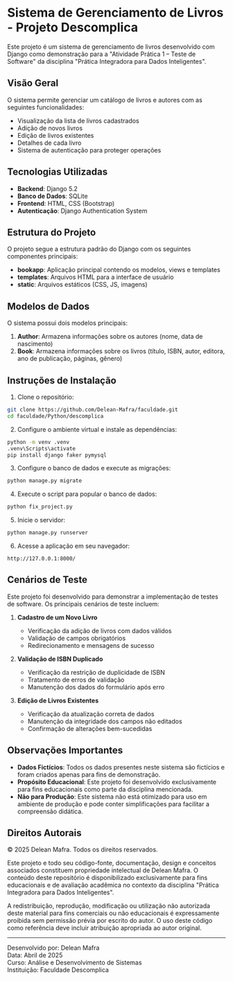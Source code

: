 # Sistema de Gerenciamento de Livros - Projeto Descomplica

Este projeto é um sistema de gerenciamento de livros desenvolvido com Django como demonstração para a "Atividade Prática 1 – Teste de Software" da disciplina "Prática Integradora para Dados Inteligentes".

## Visão Geral

O sistema permite gerenciar um catálogo de livros e autores com as seguintes funcionalidades:
- Visualização da lista de livros cadastrados
- Adição de novos livros
- Edição de livros existentes
- Detalhes de cada livro
- Sistema de autenticação para proteger operações

## Tecnologias Utilizadas

- **Backend**: Django 5.2
- **Banco de Dados**: SQLite
- **Frontend**: HTML, CSS (Bootstrap)
- **Autenticação**: Django Authentication System

## Estrutura do Projeto

O projeto segue a estrutura padrão do Django com os seguintes componentes principais:
- **bookapp**: Aplicação principal contendo os modelos, views e templates
- **templates**: Arquivos HTML para a interface de usuário
- **static**: Arquivos estáticos (CSS, JS, imagens)

## Modelos de Dados

O sistema possui dois modelos principais:
1. **Author**: Armazena informações sobre os autores (nome, data de nascimento)
2. **Book**: Armazena informações sobre os livros (título, ISBN, autor, editora, ano de publicação, páginas, gênero)

## Instruções de Instalação

1. Clone o repositório:
```bash
git clone https://github.com/Delean-Mafra/faculdade.git
cd faculdade/Python/descomplica
```

2. Configure o ambiente virtual e instale as dependências:
```bash
python -m venv .venv
.venv\Scripts\activate
pip install django faker pymysql
```

3. Configure o banco de dados e execute as migrações:
```bash
python manage.py migrate
```

4. Execute o script para popular o banco de dados:
```bash
python fix_project.py
```

5. Inicie o servidor:
```bash
python manage.py runserver
```

6. Acesse a aplicação em seu navegador:
```
http://127.0.0.1:8000/
```

## Cenários de Teste

Este projeto foi desenvolvido para demonstrar a implementação de testes de software. Os principais cenários de teste incluem:

1. **Cadastro de um Novo Livro**
   - Verificação da adição de livros com dados válidos
   - Validação de campos obrigatórios
   - Redirecionamento e mensagens de sucesso

2. **Validação de ISBN Duplicado**
   - Verificação da restrição de duplicidade de ISBN
   - Tratamento de erros de validação
   - Manutenção dos dados do formulário após erro

3. **Edição de Livros Existentes**
   - Verificação da atualização correta de dados
   - Manutenção da integridade dos campos não editados
   - Confirmação de alterações bem-sucedidas

## Observações Importantes

- **Dados Fictícios**: Todos os dados presentes neste sistema são fictícios e foram criados apenas para fins de demonstração.
- **Propósito Educacional**: Este projeto foi desenvolvido exclusivamente para fins educacionais como parte da disciplina mencionada.
- **Não para Produção**: Este sistema não está otimizado para uso em ambiente de produção e pode conter simplificações para facilitar a compreensão didática.

## Direitos Autorais

© 2025 Delean Mafra. Todos os direitos reservados.

Este projeto e todo seu código-fonte, documentação, design e conceitos associados constituem propriedade intelectual de Delean Mafra. O conteúdo deste repositório é disponibilizado exclusivamente para fins educacionais e de avaliação acadêmica no contexto da disciplina "Prática Integradora para Dados Inteligentes".

A redistribuição, reprodução, modificação ou utilização não autorizada deste material para fins comerciais ou não educacionais é expressamente proibida sem permissão prévia por escrito do autor. O uso deste código como referência deve incluir atribuição apropriada ao autor original.

---

Desenvolvido por: Delean Mafra  
Data: Abril de 2025  
Curso: Análise e Desenvolvimento de Sistemas  
Instituição: Faculdade Descomplica
